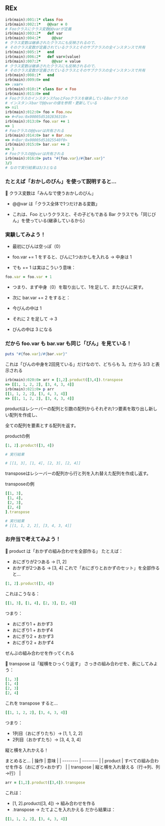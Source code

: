 ## REx
```ruby
irb(main):001:1* class Foo
irb(main):002:1*   @@var = 0
# Fooクラスにクラス変数@@varが定義
irb(main):003:2*   def var
irb(main):004:2*     @@var
# クラス変数は継承されたクラスにも反映されるので、
# そのクラス変数が定義されているクラスとそのサブクラスの全インスタンスで共有
irb(main):005:1*   end
irb(main):006:2*   def var=(value)
irb(main):007:2*     @@var = value
# クラス変数は継承されたクラスにも反映されるので、
# そのクラス変数が定義されているクラスとそのサブクラスの全インスタンスで共有
irb(main):008:1*   end
irb(main):009:0> end
=> :var=
irb(main):010:1* class Bar < Foo
irb(main):011:0> end
# FooクラスのインスタンスfooとFooクラスを継承しているBarクラスの
# インスタンスbarで@@varの値を参照・更新している
=> nil
irb(main):012:0> foo = Foo.new
=> #<Foo:0x00005d5102836318>
irb(main):013:0> foo.var += 1
=> 1
# Fooクラスの@@varは共有される
irb(main):014:0> bar = Bar.new
=> #<Bar:0x00005d51025540f0>
irb(main):015:0> bar.var += 2
=> 3
# Fooクラスの@@varは共有される
irb(main):016:0> puts "#{foo.var}/#{bar.var}"
3/3
# なので実行結果は3/3となる
```

### たとえば「おかしのびん」を使って説明すると…

🍬 クラス変数は「みんなで使うおかしのびん」

- @@var は「クラス全体で1つだけある変数」

- これは、Foo というクラスと、その子どもである
Bar クラスでも「同じびん」を使っている(継承しているから)

### 実験してみよう！

- 最初にびんは空っぽ（0）

- foo.var += 1 をすると、びんに1つおかしを入れる → 中身は 1
  
- でも += 1 は実はこういう意味：
```Ruby
foo.var = foo.var + 1
```
- つまり、まず中身（0）を取り出して、1を足して、またびんに戻す。

- 次に bar.var += 2 をすると：

- 今びんの中は 1

- それに 2 を足して → 3
  
- びんの中は 3 になる

### だから foo.var も bar.var も同じ「びん」を見ている！
```Ruby
puts "#{foo.var}/#{bar.var}"
```

これは「びんの中身を2回見ている」だけなので、どちらも 3。だから 3/3 と表示される


```Ruby
irb(main):020:0> arr = [1,2].product([3,4]).transpose
=> [[1, 1, 2, 2], [3, 4, 3, 4]]
irb(main):021:0> p arr
[[1, 1, 2, 2], [3, 4, 3, 4]]
=> [[1, 1, 2, 2], [3, 4, 3, 4]]
```
productはレシーバーの配列と引数の配列からそれぞれ1つ要素を取り出し新しい配列を作成し、

全ての配列を要素とする配列を返す。

productの例
```Ruby
[1, 2].product([3, 4])
```
```Ruby
# 実行結果

# [[1, 3], [1, 4], [2, 3], [2, 4]]
```
transposeはレシーバーの配列から行と列を入れ替えた配列を作成し返す。

transposeの例
```Ruby
[[1, 3],
 [1, 4],
 [2, 3],
 [2, 4]
].transpose
```
```Ruby
# 実行結果
# [[1, 1, 2, 2], [3, 4, 3, 4]]
```

### お弁当で考えてみよう！
🥢 product は「おかずの組み合わせを全部作る」
たとえば：
- おにぎりが2つある → [1, 2]
- おかずが2つある → [3, 4]
これで「おにぎりとおかずのセット」を全部作ると…
```Ruby
[1, 2].product([3, 4])
```
これはこうなる：
```Ruby
[[1, 3], [1, 4], [2, 3], [2, 4]]
```

つまり：
- おにぎり1 + おかず3
- おにぎり1 + おかず4
- おにぎり2 + おかず3
- おにぎり2 + おかず4
  
ぜんぶの組み合わせを作ってくれる

🔄 transpose は「縦横をひっくり返す」
さっきの組み合わせを、表にしてみよう：
```Ruby
[1, 3]
[1, 4]
[2, 3]
[2, 4]
```
これを transpose すると…
```Ruby
[[1, 1, 2, 2], [3, 4, 3, 4]]
```
つまり：
- 1列目（おにぎりたち）→ [1, 1, 2, 2]
- 2列目（おかずたち）→ [3, 4, 3, 4]

縦と横を入れかえる！

まとめると…
| 操作 | 意味 | 
| -------- | -------- |
| product | すべての組み合わせを作る（おにぎり×おかず） | 
| transpose | 縦と横を入れ替える（行→列、列→行） | 

```Ruby
arr = [1,2].product([3,4]).transpose
```
これは：
- [1, 2].product([3, 4]) → 組み合わせを作る
- .transpose → たてよこを入れかえる
だから結果は：
```Ruby
[[1, 1, 2, 2], [3, 4, 3, 4]]
```

